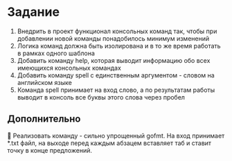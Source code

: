 # Задание
1) Внедрить в проект функционал консольных команд так, чтобы при добавлении новой команды понадобилось минимум изменений
2) Логика команд должна быть изолирована и в то же время работать в рамках одного шаблона
3) Добавить команду help, которая выводит информацию обо всех имеющихся консольных командах
4) Добавить команду spell с единственным аргументом - словом на английском языке
5) Команда spell принимает на вход слово, а по результатам работы выводит в консоль все буквы этого слова через пробел

## Дополнительно
💎 Реализовать команду - сильно упрощенный gofmt. На вход принимает *.txt файл, на выходе перед каждым абзацем вставляет таб и ставит точку в конце предложений.
